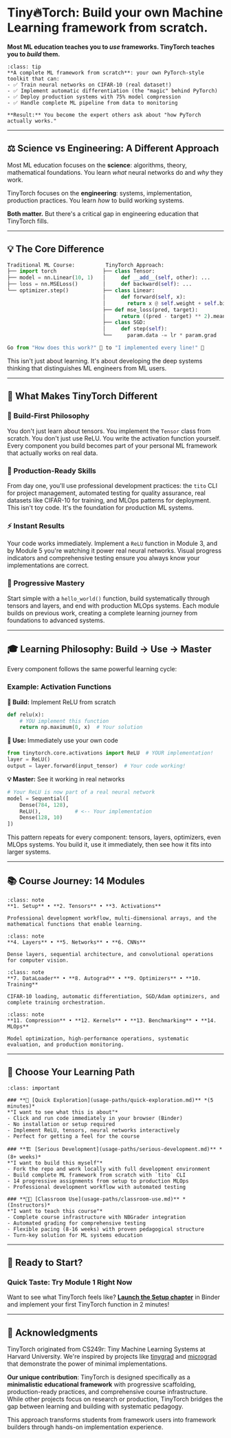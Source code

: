 # Tiny🔥Torch: Build your own Machine Learning framework from scratch. 

**Most ML education teaches you to _use_ frameworks. TinyTorch teaches you to _build_ them.**

```{admonition} 🎯 What You'll Build
:class: tip
**A complete ML framework from scratch**: your own PyTorch-style toolkit that can:
- ✅ Train neural networks on CIFAR-10 (real dataset!)
- ✅ Implement automatic differentiation (the "magic" behind PyTorch)  
- ✅ Deploy production systems with 75% model compression
- ✅ Handle complete ML pipeline from data to monitoring

**Result:** You become the expert others ask about "how PyTorch actually works."
```

---

## ⚖️ **Science vs Engineering: A Different Approach**

Most ML education focuses on the **science**: algorithms, theory, mathematical foundations. You learn *what* neural networks do and *why* they work.

TinyTorch focuses on the **engineering**: systems, implementation, production practices. You learn *how* to build working systems.

**Both matter.** But there's a critical gap in engineering education that TinyTorch fills.

---

## 💡 **The Core Difference**

```python
Traditional ML Course:          TinyTorch Approach:
├── import torch               ├── class Tensor:
├── model = nn.Linear(10, 1)   │     def __add__(self, other): ...
├── loss = nn.MSELoss()        │     def backward(self): ...
└── optimizer.step()           ├── class Linear:
                               │     def forward(self, x):
                               │       return x @ self.weight + self.bias
                               ├── def mse_loss(pred, target):
                               │     return ((pred - target) ** 2).mean()
                               ├── class SGD:
                               │     def step(self):
                               └──     param.data -= lr * param.grad

Go from "How does this work?" 🤷 to "I implemented every line!" 💪
```

This isn't just about learning. It's about developing the deep systems thinking that distinguishes ML engineers from ML users.

---

## 🌟 **What Makes TinyTorch Different**

### **🔬 Build-First Philosophy**
You don't just learn about tensors. You implement the `Tensor` class from scratch. You don't just use ReLU. You write the activation function yourself. Every component you build becomes part of your personal ML framework that actually works on real data.

### **🚀 Production-Ready Skills**
From day one, you'll use professional development practices: the `tito` CLI for project management, automated testing for quality assurance, real datasets like CIFAR-10 for training, and MLOps patterns for deployment. This isn't toy code. It's the foundation for production ML systems.

### **⚡ Instant Results**
Your code works immediately. Implement a `ReLU` function in Module 3, and by Module 5 you're watching it power real neural networks. Visual progress indicators and comprehensive testing ensure you always know your implementations are correct.

### **🎯 Progressive Mastery**
Start simple with a `hello_world()` function, build systematically through tensors and layers, and end with production MLOps systems. Each module builds on previous work, creating a complete learning journey from foundations to advanced systems.

---

## 🎓 **Learning Philosophy: Build → Use → Master**

Every component follows the same powerful learning cycle:

### **Example: Activation Functions**

**🔧 Build:** Implement ReLU from scratch
```python
def relu(x):
    # YOU implement this function
    return np.maximum(0, x)  # Your solution
```

**🚀 Use:** Immediately use your own code
```python
from tinytorch.core.activations import ReLU  # YOUR implementation!
layer = ReLU()
output = layer.forward(input_tensor)  # Your code working!
```

**💡 Master:** See it working in real networks
```python
# Your ReLU is now part of a real neural network
model = Sequential([
    Dense(784, 128),
    ReLU(),           # <-- Your implementation
    Dense(128, 10)
])
```

This pattern repeats for every component: tensors, layers, optimizers, even MLOps systems. You build it, use it immediately, then see how it fits into larger systems.

---

## 📚 **Course Journey: 14 Modules**

```{admonition} 🏗️ Foundation
:class: note
**1. Setup** • **2. Tensors** • **3. Activations**

Professional development workflow, multi-dimensional arrays, and the mathematical functions that enable learning.
```

```{admonition} 🧱 Building Blocks
:class: note
**4. Layers** • **5. Networks** • **6. CNNs**

Dense layers, sequential architecture, and convolutional operations for computer vision.
```

```{admonition} 🎯 Training Systems
:class: note
**7. DataLoader** • **8. Autograd** • **9. Optimizers** • **10. Training**

CIFAR-10 loading, automatic differentiation, SGD/Adam optimizers, and complete training orchestration.
```

```{admonition} ⚡ Production & Performance
:class: note
**11. Compression** • **12. Kernels** • **13. Benchmarking** • **14. MLOps**

Model optimization, high-performance operations, systematic evaluation, and production monitoring.
```

---

## 🚀 **Choose Your Learning Path**

```{admonition} Three Ways to Engage with TinyTorch
:class: important

### **🔬 [Quick Exploration](usage-paths/quick-exploration.md)** *(5 minutes)*
*"I want to see what this is about"*
- Click and run code immediately in your browser (Binder)
- No installation or setup required
- Implement ReLU, tensors, neural networks interactively
- Perfect for getting a feel for the course

### **🏗️ [Serious Development](usage-paths/serious-development.md)** *(8+ weeks)*
*"I want to build this myself"*
- Fork the repo and work locally with full development environment
- Build complete ML framework from scratch with `tito` CLI
- 14 progressive assignments from setup to production MLOps
- Professional development workflow with automated testing

### **👨‍🏫 [Classroom Use](usage-paths/classroom-use.md)** *(Instructors)*
*"I want to teach this course"*
- Complete course infrastructure with NBGrader integration
- Automated grading for comprehensive testing
- Flexible pacing (8-16 weeks) with proven pedagogical structure
- Turn-key solution for ML systems education
```

---

## 🚀 **Ready to Start?**

### **Quick Taste: Try Module 1 Right Now**
Want to see what TinyTorch feels like? **[Launch the Setup chapter](chapters/01-setup.md)** in Binder and implement your first TinyTorch function in 2 minutes!

---

## 🙏 **Acknowledgments**

TinyTorch originated from CS249r: Tiny Machine Learning Systems at Harvard University. We're inspired by projects like [tinygrad](https://github.com/geohot/tinygrad) and [micrograd](https://github.com/karpathy/micrograd) that demonstrate the power of minimal implementations.

**Our unique contribution**: TinyTorch is designed specifically as a **minimalistic educational framework** with progressive scaffolding, production-ready practices, and comprehensive course infrastructure. While other projects focus on research or production, TinyTorch bridges the gap between learning and building with systematic pedagogy.

This approach transforms students from framework users into framework builders through hands-on implementation experience.
